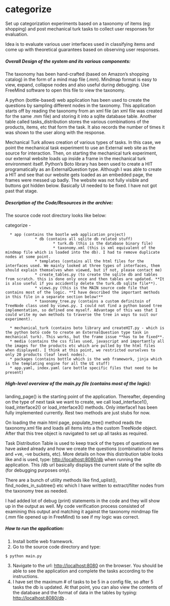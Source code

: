 categorize
==========

Set up categorization experiments based on a taxonomy of items (eg: shopping) and post mechanical turk tasks to collect user responses for evaluation.

Idea is to evaluate various user interfaces used in classifying items and come up with theoretical guarantees based on observing user responses.

##### Overall Design of the system and its various components:

The taxonomy has been hand-crafted (based on Amazon’s shopping catalog) in the form of a mind map file (.mm). Mindmap format is easy to view, expand, collapse nodes and also useful during debugging. Use FreeMind software to open this file to view the taxonomy.

A python (bottle-based) web application has been used to create the questions by sampling different nodes in the taxonomy. This application starts off by reading the taxonomy from an xml file (an xml file was created for the same .mm file) and storing it into a sqlite database table. Another table called tasks_distribution stores the various combinations of the products, items, etc that form the task. It also records the number of times it was shown to the user along with the response.

Mechanical Turk allows creation of various types of tasks. In this case, we point the mechanical task experiment to use an External web site as the source for interaction. Then, on starting the mechanical turk experiment, our external website loads up inside a frame in the mechanical turk environment itself. Python’s Boto library has been used to create a HIT programatically as an ExternalQuestion type. Although I was able to create a HIT and see that our website gets loaded as an embedded page, the frames were messed up badly. The website was not fully visible and buttons got hidden below. Basically UI needed to be fixed. I have not got past that stage.

##### Description of the Code/Resources in the archive:

The source code root directory looks like below:

categorize - 

      * app (contains the bootle web application project)
                 * db (contains all sqlite db related stuff)
                         * turk.db (this is the database binary file)
                         * taxonomy.xml (this is xml equivalent of the mindmap file which is loaded into the db). I had to remove duplicate nodes at some point.
                 * templates (contains all the html files for the interfaces used. We mainly looked at three types of interfaces, them should explain themselves when viewed, but if not, please contact me)
                 * create_tables.py (to create the sqlite db and tables from scratch. this is done only once and then tables are updated. **It is also useful if you accidently delete the turk.db sqlite file**).
                 * views.py (this is the MAIN source code file that contains most of the logic. **I have described the important methods in this file in a separate section below!**
                 * taxonomy_tree.py (contains a custom definitoin of TreeNode class used by views.py. I could not find a python based tree implementation, so defined one myself. Advantage of this was that I could write my own methods to traverse the tree in ways to suit our experiment).

      * mechanical_turk (contains boto library and createHIT.py - which is the python boto code to create an ExternalQuestion type task in mechanical turk). This works, but the frame issue **has to be fixed**.
      * media (contains the css files used, javascript and importantly all the images for the products etc which are pulled by the html files when displayed). I think at this point, we restricted ourselves to only 20 products (leaf level nodes).
      * packages (contains bottle which is the web framework, jinja which is the templating engine for all the UI stuff)
      * app.yaml, index.yaml (are bottle specific files that need to be present)

##### High-level overview of the main.py file (contains most of the logic):

landing_page() is the starting point of the application. Thereafter, depending on the type of next task we want to create, we call load_interface1(), load_interface2() or load_interface3() methods. Only interface1 has been fully implemented currently. Rest two methods are just stubs for now.

On loading the main html page, populate_tree() method reads the taxonomy.xml file and loads all items into a the custom TreeNode object. After that this tree object is navigated to set up all tasks as required.

Task Distribution Table is used to keep track of the types of questions we have asked already and how we create the questions (combination of items and +ve, -ve buckets, etc). More details on how this distribution table looks like and is used, type: [http://localhost:8080/db](http://localhost:8080/db) when running the application. This /db url basically displays the current state of the sqlite db (for debugging purposes only).

There are a bunch of utility methods like find_uplist(), find_nodes_in_subtree() etc which I have written to extract/filter nodes from the taxonomy tree as needed.

I had added lot of debug (print) statements in the code and they will show up in the output as well. My code verification process consisted of examining this output and matching it against the taxonomy mindmap file (.mm file opened up in FreeMind) to see if my logic was correct.

##### How to run the application:

1. Install bottle web framework.
2. Go to the source code directory and type:

```
$ python main.py
```

3. Navigate to the url: [http://localhost:8080](http://localhost:8080) on the browser. You should be able to see the application and complete the tasks according to the instructions.
4. I have set the maximum # of tasks to be 5 in a config file, so after 5 tasks the db is updated. At that point, you can also view the contents of the database and the format of data in the tables by typing: [http://localhost:8080/db](http://localhost:8080/db) .

